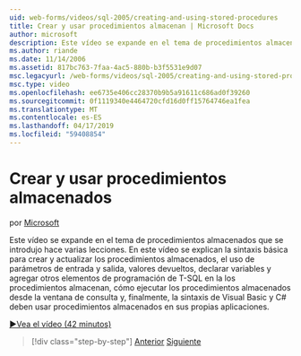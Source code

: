 ```yaml
---
uid: web-forms/videos/sql-2005/creating-and-using-stored-procedures
title: Crear y usar procedimientos almacenan | Microsoft Docs
author: microsoft
description: Este vídeo se expande en el tema de procedimientos almacenados que se introdujo hace varias lecciones. En este vídeo se explica la sintaxis básica para crear y actualizar...
ms.author: riande
ms.date: 11/14/2006
ms.assetid: 817bc763-7faa-4ac5-880b-b3f5531e9d07
msc.legacyurl: /web-forms/videos/sql-2005/creating-and-using-stored-procedures
msc.type: video
ms.openlocfilehash: ee6735e406cc28370b9b5a91611c686ad0f39260
ms.sourcegitcommit: 0f1119340e4464720cfd16d0ff15764746ea1fea
ms.translationtype: MT
ms.contentlocale: es-ES
ms.lasthandoff: 04/17/2019
ms.locfileid: "59408854"
---
```

# <a name="creating-and-using-stored-procedures"></a>Crear y usar procedimientos almacenados

por [Microsoft](https://github.com/microsoft)

Este vídeo se expande en el tema de procedimientos almacenados que se introdujo hace varias lecciones. En este vídeo se explican la sintaxis básica para crear y actualizar los procedimientos almacenados, el uso de parámetros de entrada y salida, valores devueltos, declarar variables y agregar otros elementos de programación de T-SQL en la los procedimientos almacenan, cómo ejecutar los procedimientos almacenados desde la ventana de consulta y, finalmente, la sintaxis de Visual Basic y C# deben usar procedimientos almacenados en sus propias aplicaciones.

[&#9654;Vea el vídeo (42 minutos)](https://channel9.msdn.com/Blogs/ASP-NET-Site-Videos/creating-and-using-stored-procedures)

> [!div class="step-by-step"]
> [Anterior](building-and-customizing-reports-in-business-intelligence-development-studio.md)
> [Siguiente](enabling-full-text-search-in-your-text-data.md)
